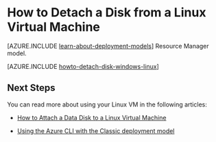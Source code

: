 <properties
	pageTitle="Detach a disk from a Linux VM | Microsoft Azure"
	description="Learn to detach a data disk from an Azure virtual machine created using the classic deployment model."
	services="virtual-machines-linux"
	documentationCenter=""
	authors="iainfoulds"
	manager="timlt"
	editor=""
	tags="azure-service-management"/>

<tags
	ms.service="virtual-machines-linux"
	ms.workload="infrastructure-services"
	ms.tgt_pltfrm="vm-linux"
	ms.devlang="na"
	ms.topic="article"
	ms.date="06/07/2016"
	ms.author="iainfou"/>

# How to Detach a Disk from a Linux Virtual Machine

[AZURE.INCLUDE [learn-about-deployment-models](../../includes/learn-about-deployment-models-classic-include.md)] Resource Manager model.

[AZURE.INCLUDE [howto-detach-disk-windows-linux](../../includes/howto-detach-disk-linux.md)]

## Next Steps
You can read more about using your Linux VM in the following articles:

- [How to Attach a Data Disk to a Linux Virtual Machine](virtual-machines-linux-classic-attach-disk.md)

- [Using the Azure CLI with the Classic deployment model](../virtual-machines-command-line-tools.md)